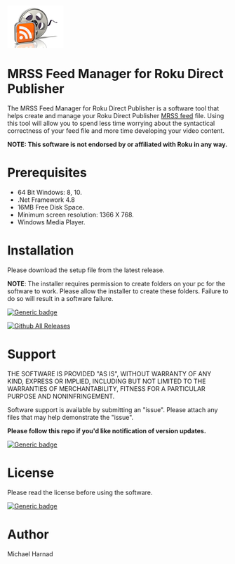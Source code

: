 ![MRSS Feed Manager for Roku Direct Publisher](video-ads-rss.png)
# MRSS Feed Manager for Roku Direct Publisher
The MRSS Feed Manager for Roku Direct Publisher is a software tool that helps create and manage your Roku Direct Publisher [MRSS feed](https://developer.roku.com/docs/specs/direct-publisher-feed-specs/mrss-dp-spec.md) file.  Using this tool will allow you to spend less time worrying about the syntactical correctness of your feed file and more time developing your video content.


**NOTE: This software is not endorsed by or affiliated with Roku in any way.**

# Prerequisites
* 64 Bit Windows: 8, 10.
* .Net Framework 4.8
* 16MB Free Disk Space.
* Minimum screen resolution: 1366 X 768.
* Windows Media Player.

# Installation
Please download the setup file from the latest release.

**NOTE**: The installer requires permission to create folders on your pc for the software to work.  Please allow the installer to create these folders.  Failure to do so will result in a software failure.

[![Generic badge](https://img.shields.io/badge/Download-Latest-blue.svg)](https://github.com/rrirower/mrss-feed-manager/releases/latest)

[![Github All Releases](https://img.shields.io/github/downloads/rrirower/mrss-feed-manager/total.svg)](https://github.com/rrirower/mrss-feed-manager/releases/latest)

# Support
THE SOFTWARE IS PROVIDED "AS IS", WITHOUT WARRANTY OF ANY KIND, EXPRESS OR IMPLIED, INCLUDING BUT NOT LIMITED TO THE WARRANTIES OF MERCHANTABILITY, FITNESS FOR A PARTICULAR PURPOSE AND NONINFRINGEMENT.

Software support is available by submitting an "issue".  Please attach any files that may help demonstrate the "issue".

**Please follow this repo if you'd like notification of version updates.**

[![Generic badge](https://img.shields.io/badge/Issues-New-green.svg)](https://github.com/rrirower/mrss-feed-manager/issues/new)

# License
Please read the license before using the software.

[![Generic badge](https://img.shields.io/badge/License-EULA-blue.svg)](https://github.com/rrirower/mrss-feed-manager/blob/master/LICENSE.md)

# Author
Michael Harnad
